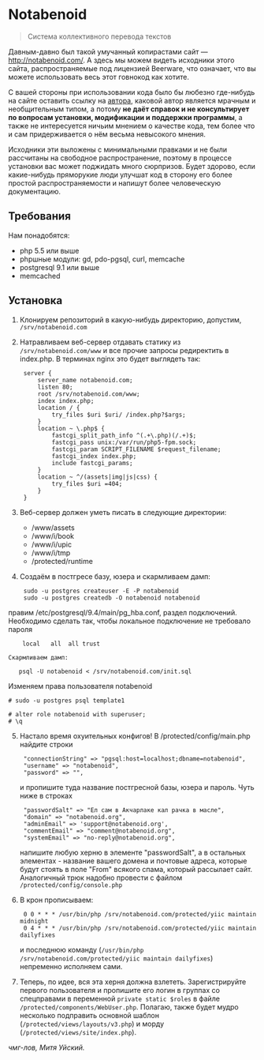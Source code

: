 # Notabenoid
> Система коллективного перевода текстов


Давным-давно был такой умучанный копирастами сайт — http://notabenoid.com/. А здесь мы можем
видеть исходники этого сайта, распространяемые под лицензией Beerware, что означает, что вы можете
использовать весь этот говнокод как хотите.

С вашей стороны при использовании кода было бы любезно где-нибудь на сайте оставить ссылку на
[автора](http://facebook.com/uisky), каковой автор является мрачным и необщительным типом, а потому
**не даёт справок и не консультирует по вопросам установки, модификации и поддержки программы**,
а также не интересуется ничьим мнением о качестве кода, тем более что и сам придерживается о нём весьма
невысокого мнения.

Исходники эти выложены с минимальными правками и не были рассчитаны на свободное распространение, поэтому
в процессе установки вас может поджидать много сюрпризов. Будет здорово, если какие-нибудь пряморукие люди
улучшат код в сторону его более простой распространяемости и напишут более человеческую документацию. 

## Требования
Нам понадобятся:

  * php 5.5 или выше
  * phpшные модули: gd, pdo-pgsql, curl, memcache
  * postgresql 9.1 или выше
  * memcached

## Установка
1. Клонируем репозиторий в какую-нибудь директорию, допустим, `/srv/notabenoid.com`
2. Натравливаем веб-сервер отдавать статику из `/srv/notabenoid.com/www` и все прочие запросы редиректить в index.php.
   В терминах nginx это будет выглядеть так:

		server {
			server_name notabenoid.com;
			listen 80;
			root /srv/notabenoid.com/www;
			index index.php;
			location / {
				try_files $uri $uri/ /index.php?$args;
			}
			location ~ \.php$ {
				fastcgi_split_path_info ^(.+\.php)(/.+)$;
				fastcgi_pass unix:/var/run/php5-fpm.sock;
				fastcgi_param SCRIPT_FILENAME $request_filename;
				fastcgi_index index.php;
				include fastcgi_params;
			}
			location ~ ^/(assets|img|js|css) {
				try_files $uri =404;
			}
		}

3. Веб-сервер должен уметь писать в следующие директории:
     * /www/assets
     * /www/i/book
     * /www/i/upic
     * /www/i/tmp
     * /protected/runtime

4. Создаём в постгресе базу, юзера и скармливаем дамп:

        sudo -u postgres createuser -E -P notabenoid
        sudo -u postgres createdb -O notabenoid notabenoid
        
 правим /etc/postgresql/9.4/main/pg_hba.conf, раздел подключений. Необходимо сделать так, чтобы локальное подключение не требовало пароля 
       
        local   all  all trust
	
	Скармливаем дамп:
        
       psql -U notabenoid < /srv/notabenoid.com/init.sql
        
Изменяем права пользователя notabenoid
        
    # sudo -u postgres psql template1

    # alter role notabenoid with superuser;
    # \q

5. Настало время охуительных конфигов! В /protected/config/main.php найдите строки

		"connectionString" => "pgsql:host=localhost;dbname=notabenoid",
		"username" => "notabenoid",
		"password" => "",

	и пропишите туда название постгресной базы, юзера и пароль. Чуть ниже в строках 

		"passwordSalt" => "Ел сам в Акчарлаке кал рачка в масле",
		"domain" => "notabenoid.org",
		"adminEmail" => 'support@notabenoid.org',
		"commentEmail" => "comment@notabenoid.org",
		"systemEmail" => "no-reply@notabenoid.org",

	напишите любую херню в элементе "passwordSalt", а в остальных элементах - название вашего домена и почтовые
	адреса, которые будут стоять в поле "From" всякого спама, который рассылает сайт. Аналогичный трюк надобно
	провести с файлом `/protected/config/console.php`

6. В крон прописываем:

		0 0 * * * /usr/bin/php /srv/notabenoid.com/protected/yiic maintain midnight
		0 4 * * * /usr/bin/php /srv/notabenoid.com/protected/yiic maintain dailyfixes
		
	и последнюю команду (`/usr/bin/php /srv/notabenoid.com/protected/yiic maintain dailyfixes`) непременно
	исполняем сами.

7. Теперь, по идее, вся эта херня должна взлететь. Зарегистрируйте первого пользователя и пропишите его
   логин в группах со спецправами в переменной `private static $roles` в файле `/protected/components/WebUser.php`.
   Полагаю, также будет мудро несколько подправить основной шаблон (`/protected/views/layouts/v3.php`) и морду
   (`/protected/views/site/index.php`).
   
*чмг-лов, Митя Уйский.*
